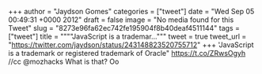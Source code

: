 
+++
author = "Jaydson Gomes"
categories = ["tweet"]
date = "Wed Sep 05 00:49:31 +0000 2012"
draft = false
image = "No media found for this Tweet"
slug = "8273e96fa62ec742fe195904f8b40deaf4511144"
tags = ["tweet"]
title = """"JavaScript is a trademar..."""
tweet = true
tweet_url = "https://twitter.com/jaydson/status/243148823520755712"
+++
'JavaScript is a trademark or registered trademark of Oracle" https://t.co/ZRwsOgyh //cc @mozhacks What is that? Oo
